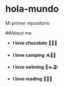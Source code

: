 # hola-mundo

Mi primer repositorio

##About me

* **I love chocolate** 🍫🍪🍰

* **I love camping** ⛺🌠🔭

* **I love swiming** 🌊🏊🏖️

* **I love reading** 📖✨🧉
